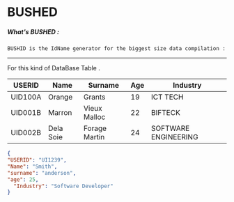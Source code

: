 # BUSHED

##### What's BUSHED :

    BUSHID is the IdName generator for the biggest size data compilation :

-------------------------------------------------  
    
For this kind of DataBase Table .

| USERID  | Name      | Surname       | Age | Industry             |
|---------|-----------|---------------|-----|----------------------|
| UID100A | Orange    | Grants        | 19  | ICT TECH             |
| UID001B | Marron    | Vieux Malloc  | 22  | BIFTECK              |
| UID002B | Dela Soie | Forage Martin | 24  | SOFTWARE ENGINEERING |

```json
{
"USERID": "UI1239",
"Name": "Smith",
"surname": "anderson",
"age": 25,
  "Industry": "Software Developer"
}
```
